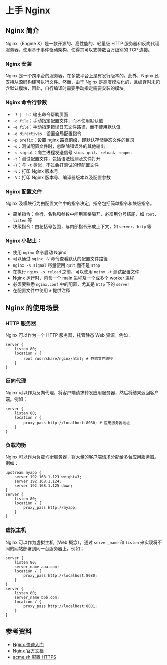 # 上手 Nginx

## Nginx 简介

Nginx（Engine X）是一款开源的、高性能的、轻量级 HTTP 服务器和反向代理服务器，使用基于事件驱动架构，使得其可以支持数百万级别的 TCP 连接。

### Nginx 安装

Nginx 是一个跨平台的服务器，在多数平台上是有发行版本的。此外，Nginx 还支持从源码构建可执行文件。然而，由于 Nginx 是高度模块化的，且编译时未包含默认模块，因此，自行编译时需要手动指定需要安装的模块。

### Nginx 命令行参数

- `-? | -h`：输出命令帮助页面
- `-c file`；手动指定配置文件，而不使用默认值
- `-e file`：手动指定错误日志文件路径，而不使用默认值
- `-g directives`：设置全局配置指令
- `-p prefix`：设置 nginx 路径前缀，即默认存储静态文件的目录
- `-q`：测试配置文件时，忽略除错误外的其他输出
- `-s signal`：向主进程发送信号 `stop`、`quit`、`reload`、`reopen`
- `-t`：测试配置文件，包括语法检测及文件打开
- `-T`：与 `-t` 类似，不过会打测试的印配置文件
- `-v`：打印 Nginx 版本号
- `-V`：打印 Nginx 版本号、编译器版本以及配置参数

### Nginx 配置文件

Nginx 及模块行为由配置文件中的指令决定，指令包括简单指令和块级指令。

- 简单指令：单行，名称和参数中间用空格隔开，必须用分号结尾，如 `root`、`listen` 等
- 块级指令：由花括号包围，与内部指令形成上下文，如 `server`、`http` 等


### Nginx 小贴士：

- 使用 `nginx` 命令启动 Nginx
- 可以通过 `nginx -V` 命令查看默认的配置文件路径
- `nginx -s signal` 尽量使用 `quit` 而不是 `stop`
- 在执行 `nginx -s reload` 之前，可以使用 `nginx -t` 测试配置文件
- Nginx 运行时，包含一个 main 进程及一个或多个 worker 进程
- 必须要熟悉 `nginx.conf` 中的配置，尤其是 `http` 下的 `server`
- 在配置文件中使用 `#` 提供注释

## Nginx 的使用场景

### HTTP 服务器

Nginx 可以作为一个 HTTP 服务器，托管静态 Web 资源。例如：

```
server {
    listen 80;
    location / {
        root /usr/share/nginx/html; # 静态文件路径
    }
}
```

### 反向代理

Nginx 可以作为反向代理，将客户端请求转发应用服务器，然后将结果返回客户端。例如：

```
server {
    listen 80;
    location / {
        proxy_pass http://localhost:8080; # 应用服务器地址
    }
}
```

### 负载均衡

Nginx 可以作为负载均衡服务器，将大量的客户端请求分配给多台应用服务器。例如：

```
upstream myapp {
    server 192.168.1.123 weight=3;
    server 192.168.1.124;
    server 192.168.1.125 down;
}
server {
    listen 80;
    location / {
        proxy_pass http://myapp;
    }
}
```

### 虚拟主机

Nginx 可以作为虚拟主机（Web 概念），通过 `server_name` 和 `listen` 来实现将不同的网站部署到同一台服务器上。例如；

```
server {
    listen 80;
    server_name aaa.com;
    location / {
        proxy_pass http://localhost:8080;
    }
}
server {
    listen 80;
    server_name bbb.com;
    location / {
        proxy_pass http://localhost:8081;
    }
}
```

## 参考资料

- [Nginx 快速入门](https://www.nginx.com/resources/wiki/start/)
- [Nginx 官方文档](https://nginx.org/en/docs/)
- [acme.sh 配置 HTTPS](https://github.com/acmesh-official/acme.sh)
